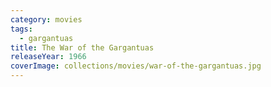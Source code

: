 ```yaml
---
category: movies
tags:
  - gargantuas
title: The War of the Gargantuas
releaseYear: 1966
coverImage: collections/movies/war-of-the-gargantuas.jpg
---
```


